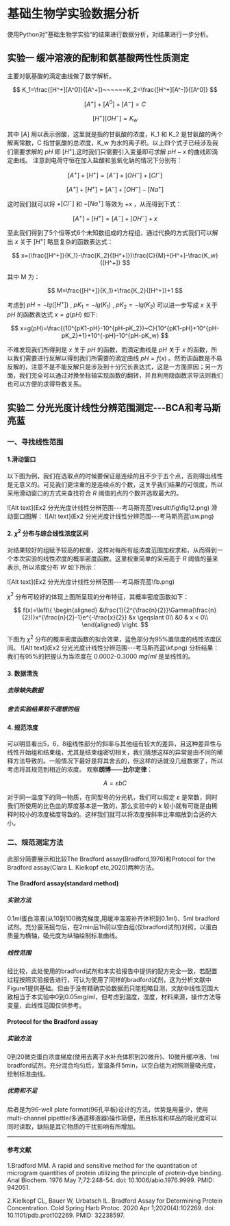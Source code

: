 # 基础生物学实验数据分析
使用Python对”基础生物学实验“的结果进行数据分析，对结果进行一步分析。
## 实验一 缓冲溶液的配制和氨基酸两性性质测定
主要对氨基酸的滴定曲线做了数学解析。

$$
K_1=\frac{[H^+][A^0]}{[A^+]}~~~~~~K_2=\frac{[H^+][A^-]}{[A^0]}
$$

$$
[A^+]+[A^0]+[A^-]=C
$$

$$
[H^+][OH^-]=K_w
$$

其中 $[A]$ 用以表示弱酸，这里就是指的甘氨酸的浓度，K_1 和 K_2 是甘氨酸的两个解离常数，C 指甘氨酸的总浓度，K_w 为水的离子积。以上四个式子已经涉及我们需要求解的 $pH$ 即 $[H^+]$,这时我们只需要引入变量即可求解 $pH-x$ 的曲线即滴定曲线。
注意到电荷守恒在加入盐酸和氢氧化钠的情况下分别有：

$$
[A^+]+[H^+]=[A^-]+[OH^-]+[Cl^-]
$$

$$
[A^+]+[H^+]=[A^-]+[OH^-]-[Na^+]
$$

这时我们就可以将 $+[Cl^-]$ 和 $-[Na^+]$ 等效为 $+x$ ，从而得到下式：

$$
[A^+]+[H^+]=[A^-]+[OH^-]+x
$$

至此我们得到了5个恒等式6个未知数组成的方程组，通过代换的方式我们可以解出 $x$ 关于 $[H^+]$ 略显复杂的函数表达式：

$$
x=(\frac{[H^+]}{K_1}-\frac{K_2}{[H^+]})\frac{C}{M}+[H^+]-\frac{K_w}{[H^+]}
$$

其中 M 为：

$$
M=\frac{[H^+]}{K_1}+\frac{K_2}{[H^+]}+1
$$

考虑到 $pH=-lg([H^+])$ , $pK_1=-lg(K_1)$ , $pK_2=-lg(K_2)$ 可以进一步写成 $x$ 关于 $pH$ 的函数表达式 $x=g(pH)$ 如下:

$$
x=g(pH)=\frac{(10^{pK1-pH}-10^{pH-pK_2})~C}{10^{pK1-pH}+10^{pH-pK_2}+1}+10^{-pH}-10^{pH-pK_w}
$$

不难发现我们所得到是 $x$ 关于 $pH$ 的函数，而滴定曲线是 $pH$ 关于 $x$ 的函数，所以我们需要进行反解以得到我们所需要的滴定曲线 $pH=f(x)$ 。然而该函数是不易反解的，注意不是不能反解只是涉及到十分冗长表达式，这是一方面原因；另一方面，我们完全可以通过对换坐标轴实现函数的翻转，并且利用隐函数求导法则我们也可以方便的求得导数关系。

## 实验二 分光光度计线性分辨范围测定---BCA和考马斯亮蓝
### 一、寻找线性范围
#### 1.滑动窗口
以下图为例，我们在选取点的时候要保证是连续的且不少于五个点，否则得出线性是无意义的。可见我们更注重的是连续点的个数，这关乎我们结果的可信度，所以采用滑动窗口的方式来查找符合 $R$ 阈值的点的个数并选取最大的。

![Alt text](Ex2 分光光度计线性分辨范围---考马斯亮蓝\result\fig\fig12.png)
滑动窗口图解：
![Alt text](Ex2 分光光度计线性分辨范围---考马斯亮蓝\sw.png)

#### 2. $\chi^2$ 分布与综合线性浓度区间
对结果较好的组赋予较高的权重，这样对每所有组浓度范围加权求和，从而得到一个本次实验的线性浓度的概率密度函数。这里权重简单的采用高于 $R$ 阈值的量来表示, 所以浓度分布 $W$ 如下所示：

![Alt text](Ex2 分光光度计线性分辨范围---考马斯亮蓝\fb.png)

$\chi^2$ 分布可较好的体现上图所呈现的分布特征，其概率密度函数如下：

$$ 
f(x)=\left\{
\begin{aligned}
&\frac{1}{2^{\frac{n}{2}}\Gamma(\frac{n}{2})}x^{\frac{n}{2}-1}e^{-\frac{x}{2}}     &x \geqslant 0\\
&0    & x < 0\\
\end{aligned}
\right.
$$

下图为 $\chi^2$ 分布的概率密度函数的拟合效果，蓝色部分为95%置信度的线性浓度区间。
![Alt text](Ex2 分光光度计线性分辨范围---考马斯亮蓝\kf.png)
分析结果：
我们有95%的把握认为当浓度在 0.0002-0.3000 $mg/ml$ 是呈线性的。

#### 3. 数据清洗
##### 去除缺失数据
##### 舍去实验结果较不理想的组
#### 4. 规范浓度
可以明显看出5，6，8组线性部分的斜率与其他组有较大的差异，且这种差异性与线性开始组和结束组，尤其是结束组密切相关，我们猜想这样的异常是由不同的稀释方法导致的。一般情况下最好是将其舍去的，但这样的话就没几组数据了，所以考虑将其规范到相近的浓度。
观察**朗博——比尔定律**：

$$
A = \varepsilon bC
$$

对于同一温度下的同一物质，在同型号的分光机，我们可以假定 $\varepsilon$ 是常数，同时我们所使用的比色皿的厚度基本是一致的，那么实验中的 $k$ 较小就有可能是由稀释时较小的浓度梯度导致的。这样我们就可以将浓度按斜率比率缩放到合适的大小。
### 二、规范测定方法
此部分简要展示和比较The Bradford assay(Bradford,1976)和Protocol for the Bradford assay(Clara L. Kielkopf etc,2020)两种方法。

#### The Bradford assay(standard method)
##### 实验方法
0.1ml蛋白溶液(从10到100微克梯度,用缓冲溶液补齐体积到0.1ml)、5ml bradford试剂。充分震荡摇匀后，在2min后1h前以空白组(仅bradford试剂)对照，以蛋白质量为横轴，吸光度为纵轴绘制标准曲线。  
##### 线性范围
经比较，此处使用的bradford试剂和本实验报告中提供的配方完全一致，若配置过程按照实验报告进行，可认为使用了同样的bradford试剂，这为分析文献中Figure1提供基础。但由于没有精确实验数据而只能粗略目测，文献中线性范围大致相当于本实验中0到0.05mg/ml，但考虑到温度，湿度，材料来源，操作方法等变量，此线性范围仅供参考。
#### Protocol for the Bradford assay
##### 实验方法
0到20微克蛋白浓度梯度(使用去离子水补充体积到20微升)、10微升缓冲液、1ml bradford试剂。充分混合均匀后，室温条件5min，以空白组为对照测量吸光度，绘制标准曲线。
##### 优势和不足
后者是为96-well plate format(96孔平板)设计的方法，优势是用量少，使用multi-channel pipettle(多通道移液器)操作简便，而且标准和样品的吸光度可以同时读取，缺陷是其它物质的干扰影响有所增加。

***
#### 参考文献
1.Bradford MM. A rapid and sensitive method for the quantitation of microgram quantities of protein utilizing the principle of protein-dye binding. Anal Biochem. 1976 May 7;72:248-54. doi: 10.1006/abio.1976.9999. PMID: 942051.

2.Kielkopf CL, Bauer W, Urbatsch IL. Bradford Assay for Determining Protein Concentration. Cold Spring Harb Protoc. 2020 Apr 1;2020(4):102269. doi: 10.1101/pdb.prot102269. PMID: 32238597.

